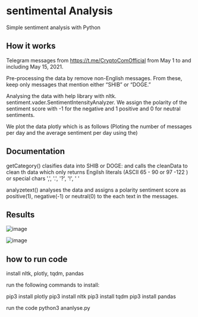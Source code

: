 # sentimental Analysis

Simple sentiment analysis with Python

## How it works

Telegram messages from https://t.me/CryptoComOfficial from May 1 to
and including May 15, 2021.

Pre-processing the data by remove non-English messages. From these, keep only messages
that mention either “SHIB” or “DOGE.”

Analysing the data with help library with nltk. sentiment.vader.SentimentIntensityAnalyzer.
We assign the polarity of the sentiment score with -1 for the negative and 1 positive and 0 for neutral sentiments.

We plot the data plotly which is as follows (Ploting the number of messages per day and the average sentiment per day using the)

## Documentation

getCategory() clasifies data into SHIB or DOGE:
and calls the cleanData to clean th data which only returns Engilsh literals (ASCII 65 - 90 or 97 -122 ) or special chars ',', '.', '?', '!', ' '

analyzetext() analyses the data and assigns a polarity  sentiment score as positive(1), negative(-1) or neutral(0) to the each text in the messages.


## Results
![image](https://user-images.githubusercontent.com/90940098/146661073-dac4cf18-e962-4516-b5de-527557ff45a3.png)

![image](https://user-images.githubusercontent.com/90940098/146636361-c1d79dff-3fcc-4c5d-b50a-eecb7ee14519.png)


## how to run code 
install nltk, plotly, tqdm, pandas


run the following commands to install:


pip3 install plotly
pip3 install nltk
pip3 install tqdm
pip3 install pandas


run the code
python3 ananlyse.py

